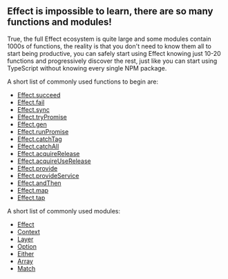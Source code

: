 ## Effect is impossible to learn, there are so many functions and modules!

True, the full Effect ecosystem is quite large and some modules contain 1000s of functions, the reality is that you don't need to know them all to start being productive, you can safely start using Effect knowing just 10-20 functions and progressively discover the rest, just like you can start using TypeScript without knowing every single NPM package.

A short list of commonly used functions to begin are:

- [Effect.succeed](/docs/getting-started/creating-effects/#succeed)
- [Effect.fail](/docs/getting-started/creating-effects/#fail)
- [Effect.sync](/docs/getting-started/creating-effects/#sync)
- [Effect.tryPromise](/docs/getting-started/creating-effects/#trypromise)
- [Effect.gen](/docs/getting-started/using-generators/)
- [Effect.runPromise](/docs/getting-started/running-effects/#runpromise)
- [Effect.catchTag](/docs/error-management/expected-errors/#catchtag)
- [Effect.catchAll](/docs/error-management/expected-errors/#catchall)
- [Effect.acquireRelease](/docs/resource-management/scope/#acquirerelease)
- [Effect.acquireUseRelease](/docs/resource-management/introduction/#acquireuserelease)
- [Effect.provide](/docs/requirements-management/layers/#providing-a-layer-to-an-effect)
- [Effect.provideService](/docs/requirements-management/services/#providing-a-service-implementation)
- [Effect.andThen](/docs/getting-started/building-pipelines/#andthen)
- [Effect.map](/docs/getting-started/building-pipelines/#map)
- [Effect.tap](/docs/getting-started/building-pipelines/#tap)

A short list of commonly used modules:

- [Effect](https://effect-ts.github.io/effect/effect/Effect.ts.html)
- [Context](/docs/requirements-management/services/#creating-a-service)
- [Layer](/docs/requirements-management/layers/)
- [Option](/docs/data-types/option/)
- [Either](/docs/data-types/either/)
- [Array](https://effect-ts.github.io/effect/effect/Array.ts.html)
- [Match](/docs/code-style/pattern-matching/)
